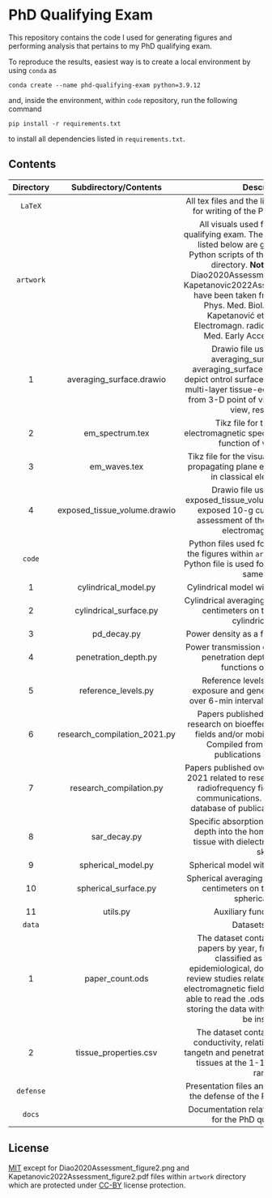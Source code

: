 # PhD Qualifying Exam

This repository contains the code I used for generating figures and performing analysis that pertains to my PhD qualifying exam.

To reproduce the results, easiest way is to create a local environment by using `conda` as
```shell
conda create --name phd-qualifying-exam python=3.9.12
```
and, inside the environment, within `code` repository, run the following command
```shell
pip install -r requirements.txt
```
to install all dependencies listed in `requirements.txt`.

## Contents

| Directory | Subdirectory/Contents | Description |
|:---:|:---:|:---:|
| `LaTeX` |  | All tex files and the list of references used for writing of the PhD qualifying exam. |
| `artwork` |  | All visuals used for writing the PhD qualifying exam. The rest of the figures not listed below are generated by using Python scripts of the same name in `code` directory. **Note**: Two figures, Diao2020Assessment_figure2.png and Kapetanovic2022Assessment_figure2.pdf, have been taken from Diao et al 2020 Phys. Med. Biol. 65 224001 and Kapetanović et al 2022 IEEE J. Electromagn. radiofrequency Microw. Med. Early Access, respectively. |
| 1 | averaging_surface.drawio | Drawio file used for creating averaging_surface.a.pdf and averaging_surface.b.pdf figures which depict ontrol surfaces for averaging on the multi-layer tissue-equivalent block model from 3-D point of view and later point of view, respectively. |
| 2 | em_spectrum.tex | Tikz file for the diagram of electromagnetic spectrum distribution as a function of wavelengths. |
| 3 | em_waves.tex | Tikz file for the visual representation of a propagating plane electromagnetic wave in classical electrodynamics. |
| 4 | exposed_tissue_volume.drawio | Drawio file used for creating exposed_tissue_volume.pdf which depicts exposed 10-g cubic volume for the assessment of the local exposure to electromagnetic fields. |
| `code` |  | Python files used for generating most of the figures within `artwork` directory. Each Python file is used for a single figure of the same name. |
| 1 | cylindrical_model.py | Cylindrical model with radius set to 5 cm. |
| 2 | cylindrical_surface.py | Cylindrical averaging surface of 4 squared centimeters on the surface of the cylindrical model. |
| 3 | pd_decay.py | Power density as a function of frequency. |
| 4 | penetration_depth.py | Power transmission coefficient and power penetration depth into dry skin as functions of frequency. |
| 5 | reference_levels.py | Reference levels for occupational exposure and general public averaged over 6-min interval at the 6-300 range. |
| 6 | research_compilation_2021.py | Papers published in 2021 related to research on bioeffects of radiofrequency fields and/or mobile communications Compiled from the database of publications at [emf-portal](emf-portal.org). |
| 7 | research_compilation.py | Papers published over years from 1950 to 2021 related to research on bioeffects of radiofrequency fields and/or mobile communications. Compiled from the database of publications at [emf-portal](emf-portal.org). |
| 8 | sar_decay.py | Specific absorption rate as a function of depth into the homogeneous block of tissue with dielectric properties of dry skin. |
| 9 | spherical_model.py | Spherical model with radius set to 5 cm. |
| 10 | spherical_surface.py | Spherical averaging surface of 4 squared centimeters on the surface of the spherical model. |
| 11 | utils.py | Auxiliary functions module. |
| `data` |  | Datasets storage. |
| 1 | paper_count.ods | The dataset containg the number of papers by year, from 1950 onward, classified as experimental, epidemiological, dosimetric/technical or review studies related to the bioeffects of electromagnetic fields. **Note**: In order to be able to read the .ods file which is used for storing the data with `pandas`, `odfpy` should be installed. |
| 2 | tissue_properties.csv | The dataset containg the frequency, conductivity, relative permittivity, loss tangetn and penetration depth for different tissues at the 1-100 GHz frequency range. |
| `defense` |  | Presentation files and the presentation for the defense of the PhD qualifying exam. |
| `docs` |  | Documentation related to the application for the PhD qualifying exam. |


 ## License

 [MIT](https://en.wikipedia.org/wiki/MIT_License) except for Diao2020Assessment_figure2.png and Kapetanovic2022Assessment_figure2.pdf files within `artwork` directory which are protected under [CC-BY](https://en.wikipedia.org/wiki/Creative_Commons_license) license protection.